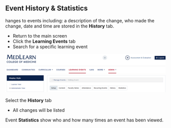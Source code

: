 ## Event History & Statistics
hanges to events including: a description of the change, who made the change, date and time are stored in the **History** tab.

* Return to the main screen
* Click the **Learning Events** tab
* Search for a specific learning event

![Learning Event](./images/MedLearn/LearningEvents_Coordinator.png)

Select the **History** tab

* All changes will be listed

Event **Statistics** show who and how many times an event has been viewed.
